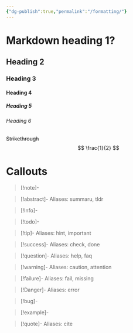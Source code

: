 ```yaml
---
{"dg-publish":true,"permalink":"/formatting/"}
---
```



# Markdown heading 1?
## Heading 2
### Heading 3
#### Heading 4
##### Heading 5
###### Heading 6
~~Strikethrough~~
$$
\frac{1}{2}
$$
# Callouts
> [!note]-
> 

> [!abstract]-
> Aliases: summaru, tldr

> [!Info]-

> [!todo]-

> [!tip]-
> Aliases: hint, important

> [!success]-
> Aliases: check, done

> [!question]-
> Aliases: help, faq

> [!warning]-
> Aliases: caution, attention

> [!failure]-
> Aliases: fail, missing

> [!Danger]-
> Aliases: error

> [!bug]-
> 

> [!example]-
> 

> [!quote]-
> Aliases: cite

